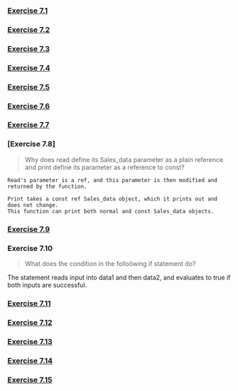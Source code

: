 ### [Exercise 7.1](https://github.com/ss-haze/cpp_primer/blob/main/ch07/7-01.cpp)


### [Exercise 7.2](https://github.com/ss-haze/cpp_primer/blob/main/ch07/7-02.cpp)

### [Exercise 7.3](https://github.com/ss-haze/cpp_primer/blob/main/ch07/7-03.cpp)

### [Exercise 7.4](https://github.com/ss-haze/cpp_primer/blob/main/ch07/7-04.cpp)

### [Exercise 7.5](https://github.com/ss-haze/cpp_primer/blob/main/ch07/7-05.cpp)

### [Exercise 7.6](https://github.com/ss-haze/cpp_primer/blob/main/ch07/7-06.cpp)

### [Exercise 7.7](https://github.com/ss-haze/cpp_primer/blob/main/ch07/7-07.cpp)

### [Exercise 7.8] 
> Why does read define its Sales_data parameter as a plain reference and print define its parameter as a reference to const?
```
Read's parameter is a ref, and this parameter is then modified and returned by the function.

Print takes a const ref Sales_data object, which it prints out and does not change. 
This function can print both normal and const Sales_data objects.
```

### [Exercise 7.9](https://github.com/ss-haze/cpp_primer/blob/main/ch07/7-09.cpp)

### Exercise 7.10
> What does the condition in the folloöwing if statement do?

The statement reads input into data1 and then data2, and evaluates to true if both inputs are successful.

### [Exercise 7.11](https://github.com/ss-haze/cpp_primer/blob/main/ch07/7-11.cpp)

### [Exercise 7.12](https://github.com/ss-haze/cpp_primer/blob/main/ch07/7-12.cpp)

### [Exercise 7.13](https://github.com/ss-haze/cpp_primer/blob/main/ch07/7-13.cpp)

### [Exercise 7.14](https://github.com/ss-haze/cpp_primer/blob/main/ch07/7-14.cpp)

### [Exercise 7.15](https://github.com/ss-haze/cpp_primer/blob/main/ch07/7-15.cpp)
